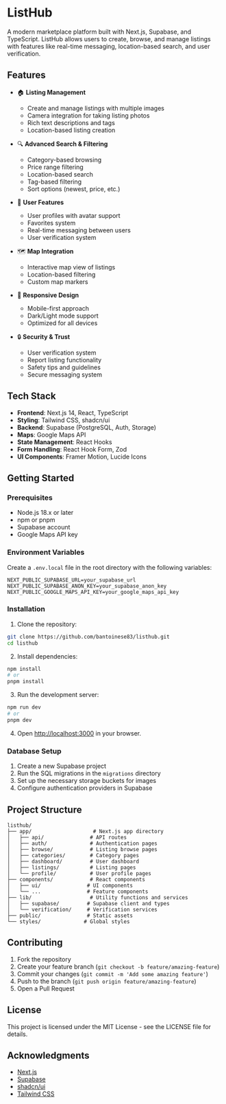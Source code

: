 # ListHub

A modern marketplace platform built with Next.js, Supabase, and TypeScript. ListHub allows users to create, browse, and manage listings with features like real-time messaging, location-based search, and user verification.

## Features

- 🏠 **Listing Management**
  - Create and manage listings with multiple images
  - Camera integration for taking listing photos
  - Rich text descriptions and tags
  - Location-based listing creation

- 🔍 **Advanced Search & Filtering**
  - Category-based browsing
  - Price range filtering
  - Location-based search
  - Tag-based filtering
  - Sort options (newest, price, etc.)

- 👥 **User Features**
  - User profiles with avatar support
  - Favorites system
  - Real-time messaging between users
  - User verification system

- 🗺️ **Map Integration**
  - Interactive map view of listings
  - Location-based filtering
  - Custom map markers

- 📱 **Responsive Design**
  - Mobile-first approach
  - Dark/Light mode support
  - Optimized for all devices

- 🔒 **Security & Trust**
  - User verification system
  - Report listing functionality
  - Safety tips and guidelines
  - Secure messaging system

## Tech Stack

- **Frontend**: Next.js 14, React, TypeScript
- **Styling**: Tailwind CSS, shadcn/ui
- **Backend**: Supabase (PostgreSQL, Auth, Storage)
- **Maps**: Google Maps API
- **State Management**: React Hooks
- **Form Handling**: React Hook Form, Zod
- **UI Components**: Framer Motion, Lucide Icons

## Getting Started

### Prerequisites

- Node.js 18.x or later
- npm or pnpm
- Supabase account
- Google Maps API key

### Environment Variables

Create a `.env.local` file in the root directory with the following variables:

```env
NEXT_PUBLIC_SUPABASE_URL=your_supabase_url
NEXT_PUBLIC_SUPABASE_ANON_KEY=your_supabase_anon_key
NEXT_PUBLIC_GOOGLE_MAPS_API_KEY=your_google_maps_api_key
```

### Installation

1. Clone the repository:
```bash
git clone https://github.com/bantoinese83/listhub.git
cd listhub
```

2. Install dependencies:
```bash
npm install
# or
pnpm install
```

3. Run the development server:
```bash
npm run dev
# or
pnpm dev
```

4. Open [http://localhost:3000](http://localhost:3000) in your browser.

### Database Setup

1. Create a new Supabase project
2. Run the SQL migrations in the `migrations` directory
3. Set up the necessary storage buckets for images
4. Configure authentication providers in Supabase

## Project Structure

```
listhub/
├── app/                    # Next.js app directory
│   ├── api/               # API routes
│   ├── auth/              # Authentication pages
│   ├── browse/            # Listing browse pages
│   ├── categories/        # Category pages
│   ├── dashboard/         # User dashboard
│   ├── listings/          # Listing pages
│   └── profile/           # User profile pages
├── components/            # React components
│   ├── ui/               # UI components
│   └── ...               # Feature components
├── lib/                   # Utility functions and services
│   ├── supabase/         # Supabase client and types
│   └── verification/     # Verification services
├── public/               # Static assets
└── styles/              # Global styles
```

## Contributing

1. Fork the repository
2. Create your feature branch (`git checkout -b feature/amazing-feature`)
3. Commit your changes (`git commit -m 'Add some amazing feature'`)
4. Push to the branch (`git push origin feature/amazing-feature`)
5. Open a Pull Request

## License

This project is licensed under the MIT License - see the LICENSE file for details.

## Acknowledgments

- [Next.js](https://nextjs.org/)
- [Supabase](https://supabase.com/)
- [shadcn/ui](https://ui.shadcn.com/)
- [Tailwind CSS](https://tailwindcss.com/) 